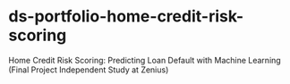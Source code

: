 # ds-portfolio-home-credit-risk-scoring
Home Credit Risk Scoring: Predicting Loan Default with Machine Learning (Final Project Independent Study at Zenius)
